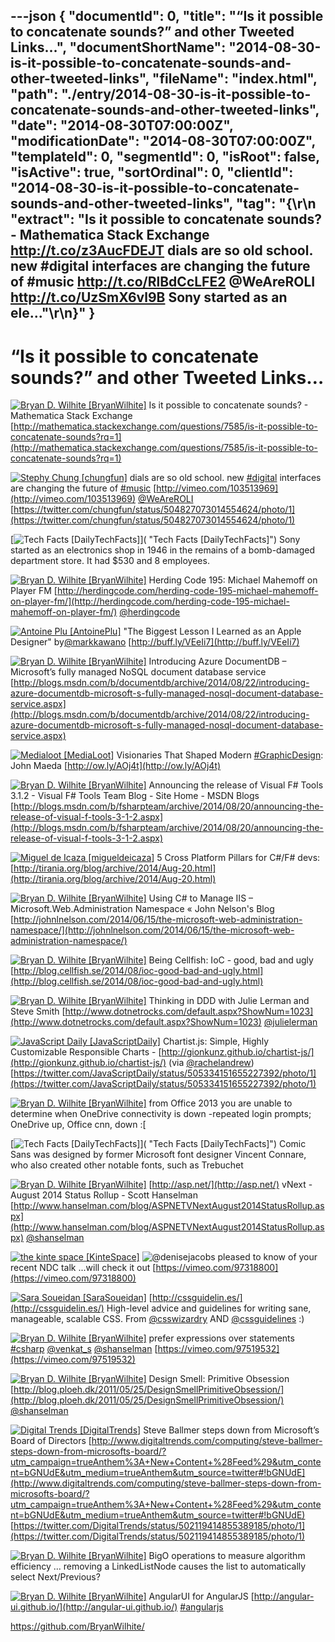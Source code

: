 ---json
{
  "documentId": 0,
  "title": "“Is it possible to concatenate sounds?” and other Tweeted Links…",
  "documentShortName": "2014-08-30-is-it-possible-to-concatenate-sounds-and-other-tweeted-links",
  "fileName": "index.html",
  "path": "./entry/2014-08-30-is-it-possible-to-concatenate-sounds-and-other-tweeted-links",
  "date": "2014-08-30T07:00:00Z",
  "modificationDate": "2014-08-30T07:00:00Z",
  "templateId": 0,
  "segmentId": 0,
  "isRoot": false,
  "isActive": true,
  "sortOrdinal": 0,
  "clientId": "2014-08-30-is-it-possible-to-concatenate-sounds-and-other-tweeted-links",
  "tag": "{\r\n  \"extract\": \"Is it possible to concatenate sounds? - Mathematica Stack Exchange <http://t.co/z3AucFDEJT>  dials are so old school. new #digital interfaces are changing the future of #music <http://t.co/RlBdCcLFE2> @WeAreROLI <http://t.co/UzSmX6vl9B>  Sony started as an ele...\"\r\n}"
}
---

# “Is it possible to concatenate sounds?” and other Tweeted Links…

[<img alt="Bryan D. Wilhite [BryanWilhite]" src="https://songhay.blob.core.windows.net/shared-social-twitter/BryanWilhite.jpeg">](http://songhayblog.azurewebsites.net/ "Bryan D. Wilhite [BryanWilhite]") <span>Is it possible to concatenate sounds? - Mathematica Stack Exchange [http://mathematica.stackexchange.com/questions/7585/is-it-possible-to-concatenate-sounds?rq=1](http://mathematica.stackexchange.com/questions/7585/is-it-possible-to-concatenate-sounds?rq=1)</span>

[<img alt="Stephy Chung [chungfun]" src="https://songhay.blob.core.windows.net/shared-social-twitter/chungfun.png">](http://www.stephychung.com/ "Stephy Chung [chungfun]") <span>dials are so old school. new [#digital](http://search.twitter.com/search?q=%23digital) interfaces are changing the future of [#music](http://search.twitter.com/search?q=%23music) [http://vimeo.com/103513969](http://vimeo.com/103513969) [@WeAreROLI](http://twitter.com/WeAreROLI) [https://twitter.com/chungfun/status/504827073014554624/photo/1](https://twitter.com/chungfun/status/504827073014554624/photo/1)</span>

[<img alt="Tech Facts [DailyTechFacts]" src="https://songhay.blob.core.windows.net/shared-social-twitter/DailyTechFacts.jpeg">]( "Tech Facts [DailyTechFacts]") <span>Sony started as an electronics shop in 1946 in the remains of a bomb-damaged department store. It had $530 and 8 employees.</span>

[<img alt="Bryan D. Wilhite [BryanWilhite]" src="https://songhay.blob.core.windows.net/shared-social-twitter/BryanWilhite.jpeg">](http://songhayblog.azurewebsites.net/ "Bryan D. Wilhite [BryanWilhite]") <span>Herding Code 195: Michael Mahemoff on Player FM [http://herdingcode.com/herding-code-195-michael-mahemoff-on-player-fm/](http://herdingcode.com/herding-code-195-michael-mahemoff-on-player-fm/) [@herdingcode](http://twitter.com/herdingcode)</span>

[<img alt="Antoine Plu [AntoinePlu]" src="https://songhay.blob.core.windows.net/shared-social-twitter/AntoinePlu.jpeg">](http://www.linkedin.com/in/AntoinePlu "Antoine Plu [AntoinePlu]") <span>"The Biggest Lesson I Learned as an Apple Designer" by[@markkawano](http://twitter.com/markkawano) [http://buff.ly/VEeIi7](http://buff.ly/VEeIi7)</span>

[<img alt="Bryan D. Wilhite [BryanWilhite]" src="https://songhay.blob.core.windows.net/shared-social-twitter/BryanWilhite.jpeg">](http://songhayblog.azurewebsites.net/ "Bryan D. Wilhite [BryanWilhite]") <span>Introducing Azure DocumentDB – Microsoft’s fully managed NoSQL document database service [http://blogs.msdn.com/b/documentdb/archive/2014/08/22/introducing-azure-documentdb-microsoft-s-fully-managed-nosql-document-database-service.aspx](http://blogs.msdn.com/b/documentdb/archive/2014/08/22/introducing-azure-documentdb-microsoft-s-fully-managed-nosql-document-database-service.aspx)</span>

[<img alt="Medialoot [MediaLoot]" src="https://songhay.blob.core.windows.net/shared-social-twitter/MediaLoot.png">](http://medialoot.com/ "Medialoot [MediaLoot]") <span>Visionaries That Shaped Modern [#GraphicDesign](http://search.twitter.com/search?q=%23GraphicDesign): John Maeda [http://ow.ly/AOj4t](http://ow.ly/AOj4t)</span>

[<img alt="Bryan D. Wilhite [BryanWilhite]" src="https://songhay.blob.core.windows.net/shared-social-twitter/BryanWilhite.jpeg">](http://songhayblog.azurewebsites.net/ "Bryan D. Wilhite [BryanWilhite]") <span>Announcing the release of Visual F# Tools 3.1.2 - Visual F# Tools Team Blog - Site Home - MSDN Blogs [http://blogs.msdn.com/b/fsharpteam/archive/2014/08/20/announcing-the-release-of-visual-f-tools-3-1-2.aspx](http://blogs.msdn.com/b/fsharpteam/archive/2014/08/20/announcing-the-release-of-visual-f-tools-3-1-2.aspx)</span>

[<img alt="Miguel de Icaza [migueldeicaza]" src="https://songhay.blob.core.windows.net/shared-social-twitter/migueldeicaza.png">](http://tirania.org/blog "Miguel de Icaza [migueldeicaza]") <span>5 Cross Platform Pillars for C#/F# devs: [http://tirania.org/blog/archive/2014/Aug-20.html](http://tirania.org/blog/archive/2014/Aug-20.html)</span>

[<img alt="Bryan D. Wilhite [BryanWilhite]" src="https://songhay.blob.core.windows.net/shared-social-twitter/BryanWilhite.jpeg">](http://songhayblog.azurewebsites.net/ "Bryan D. Wilhite [BryanWilhite]") <span>Using C# to Manage IIS – Microsoft.Web.Administration Namespace « John Nelson's Blog [http://johnlnelson.com/2014/06/15/the-microsoft-web-administration-namespace/](http://johnlnelson.com/2014/06/15/the-microsoft-web-administration-namespace/)</span>

[<img alt="Bryan D. Wilhite [BryanWilhite]" src="https://songhay.blob.core.windows.net/shared-social-twitter/BryanWilhite.jpeg">](http://songhayblog.azurewebsites.net/ "Bryan D. Wilhite [BryanWilhite]") <span>Being Cellfish: IoC - good, bad and ugly [http://blog.cellfish.se/2014/08/ioc-good-bad-and-ugly.html](http://blog.cellfish.se/2014/08/ioc-good-bad-and-ugly.html)</span>

[<img alt="Bryan D. Wilhite [BryanWilhite]" src="https://songhay.blob.core.windows.net/shared-social-twitter/BryanWilhite.jpeg">](http://songhayblog.azurewebsites.net/ "Bryan D. Wilhite [BryanWilhite]") <span>Thinking in DDD with Julie Lerman and Steve Smith [http://www.dotnetrocks.com/default.aspx?ShowNum=1023](http://www.dotnetrocks.com/default.aspx?ShowNum=1023) [@julielerman](http://twitter.com/julielerman)</span>

[<img alt="JavaScript Daily [JavaScriptDaily]" src="https://songhay.blob.core.windows.net/shared-social-twitter/JavaScriptDaily.png">](http://javascriptweekly.com/ "JavaScript Daily [JavaScriptDaily]") <span>Chartist.js: Simple, Highly Customizable Responsible Charts - [http://gionkunz.github.io/chartist-js/](http://gionkunz.github.io/chartist-js/) (via [@rachelandrew](http://twitter.com/rachelandrew)) [https://twitter.com/JavaScriptDaily/status/505334151655227392/photo/1](https://twitter.com/JavaScriptDaily/status/505334151655227392/photo/1)</span>

[<img alt="Bryan D. Wilhite [BryanWilhite]" src="https://songhay.blob.core.windows.net/shared-social-twitter/BryanWilhite.jpeg">](http://songhayblog.azurewebsites.net/ "Bryan D. Wilhite [BryanWilhite]") <span>from Office 2013 you are unable to determine when OneDrive connectivity is down -repeated login prompts; OneDrive up, Office cnn, down :[</span>

[<img alt="Tech Facts [DailyTechFacts]" src="https://songhay.blob.core.windows.net/shared-social-twitter/DailyTechFacts.jpeg">]( "Tech Facts [DailyTechFacts]") <span>Comic Sans was designed by former Microsoft font designer Vincent Connare, who also created other notable fonts, such as Trebuchet</span>

[<img alt="Bryan D. Wilhite [BryanWilhite]" src="https://songhay.blob.core.windows.net/shared-social-twitter/BryanWilhite.jpeg">](http://songhayblog.azurewebsites.net/ "Bryan D. Wilhite [BryanWilhite]") <span>[http://asp.net/](http://asp.net/) vNext - August 2014 Status Rollup - Scott Hanselman [http://www.hanselman.com/blog/ASPNETVNextAugust2014StatusRollup.aspx](http://www.hanselman.com/blog/ASPNETVNextAugust2014StatusRollup.aspx) [@shanselman](http://twitter.com/shanselman)</span>

[<img alt="the kinte space [KinteSpace]" src="https://songhay.blob.core.windows.net/shared-social-twitter/KinteSpace.png">](http://kintespace.com/ "the kinte space [KinteSpace]") <span>![@denisejacobs](http://twitter.com/denisejacobs) pleased to know of your recent NDC talk ...will check it out [https://vimeo.com/97318800](https://vimeo.com/97318800)</span>

[<img alt="Sara Soueidan [SaraSoueidan]" src="https://songhay.blob.core.windows.net/shared-social-twitter/SaraSoueidan.png">](http://sarasoueidan.com/ "Sara Soueidan [SaraSoueidan]") <span>[http://cssguidelin.es/](http://cssguidelin.es/) High-level advice and guidelines for writing sane, manageable, scalable CSS. From [@csswizardry](http://twitter.com/csswizardry) AND [@cssguidelines](http://twitter.com/cssguidelines) :)</span>

[<img alt="Bryan D. Wilhite [BryanWilhite]" src="https://songhay.blob.core.windows.net/shared-social-twitter/BryanWilhite.jpeg">](http://songhayblog.azurewebsites.net/ "Bryan D. Wilhite [BryanWilhite]") <span>prefer expressions over statements [#csharp](http://search.twitter.com/search?q=%23csharp) [@venkat_s](http://twitter.com/venkat_s) [@shanselman](http://twitter.com/shanselman) [https://vimeo.com/97519532](https://vimeo.com/97519532)</span>

[<img alt="Bryan D. Wilhite [BryanWilhite]" src="https://songhay.blob.core.windows.net/shared-social-twitter/BryanWilhite.jpeg">](http://songhayblog.azurewebsites.net/ "Bryan D. Wilhite [BryanWilhite]") <span>Design Smell: Primitive Obsession [http://blog.ploeh.dk/2011/05/25/DesignSmellPrimitiveObsession/](http://blog.ploeh.dk/2011/05/25/DesignSmellPrimitiveObsession/) [@shanselman](http://twitter.com/shanselman)</span>

[<img alt="Digital Trends [DigitalTrends]" src="https://songhay.blob.core.windows.net/shared-social-twitter/DigitalTrends.jpeg">](http://www.digitaltrends.com/ "Digital Trends [DigitalTrends]") <span>Steve Ballmer steps down from Microsoft’s Board of Directors [http://www.digitaltrends.com/computing/steve-ballmer-steps-down-from-microsofts-board/?utm_campaign=trueAnthem%3A+New+Content+%28Feed%29&utm_content=bGNUdE&utm_medium=trueAnthem&utm_source=twitter#!bGNUdE](http://www.digitaltrends.com/computing/steve-ballmer-steps-down-from-microsofts-board/?utm_campaign=trueAnthem%3A+New+Content+%28Feed%29&utm_content=bGNUdE&utm_medium=trueAnthem&utm_source=twitter#!bGNUdE) [https://twitter.com/DigitalTrends/status/502119414855389185/photo/1](https://twitter.com/DigitalTrends/status/502119414855389185/photo/1)</span>

[<img alt="Bryan D. Wilhite [BryanWilhite]" src="https://songhay.blob.core.windows.net/shared-social-twitter/BryanWilhite.jpeg">](http://songhayblog.azurewebsites.net/ "Bryan D. Wilhite [BryanWilhite]") <span>BigO operations to measure algorithm efficiency ... removing a LinkedListNode causes the list to automatically select Next/Previous?</span>

[<img alt="Bryan D. Wilhite [BryanWilhite]" src="https://songhay.blob.core.windows.net/shared-social-twitter/BryanWilhite.jpeg">](http://songhayblog.azurewebsites.net/ "Bryan D. Wilhite [BryanWilhite]") <span>AngularUI for AngularJS [http://angular-ui.github.io/](http://angular-ui.github.io/) [#angularjs](http://search.twitter.com/search?q=%23angularjs)</span>

<https://github.com/BryanWilhite/>
